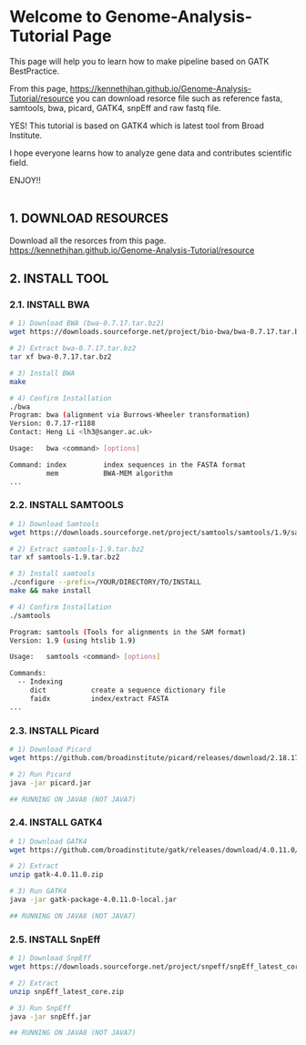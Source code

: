 # Welcome to Genome-Analysis-Tutorial Page

This page will help you to learn how to make pipeline based on GATK BestPractice.

From this page, <a href="https://kennethjhan.github.io/Genome-Analysis-Tutorial/resource">https://kennethjhan.github.io/Genome-Analysis-Tutorial/resource</a> you can download resorce file such as reference fasta, samtools, bwa, picard, GATK4, snpEff and raw fastq file.

YES! This tutorial is based on GATK4 which is latest tool from Broad Institute.

I hope everyone learns how to analyze gene data and contributes scientific field.

ENJOY!!
<br><br>

## 1. DOWNLOAD RESOURCES

Download all the resorces from this page.
<a href="https://kennethjhan.github.io/Genome-Analysis-Tutorial/resource">https://kennethjhan.github.io/Genome-Analysis-Tutorial/resource</a>

## 2. INSTALL TOOL
### 2.1. INSTALL BWA

```bash
# 1) Download BWA (bwa-0.7.17.tar.bz2)
wget https://downloads.sourceforge.net/project/bio-bwa/bwa-0.7.17.tar.bz2

# 2) Extract bwa-0.7.17.tar.bz2
tar xf bwa-0.7.17.tar.bz2

# 3) Install BWA
make

# 4) Confirm Installation
./bwa
Program: bwa (alignment via Burrows-Wheeler transformation)
Version: 0.7.17-r1188
Contact: Heng Li <lh3@sanger.ac.uk>

Usage:   bwa <command> [options]

Command: index         index sequences in the FASTA format
         mem           BWA-MEM algorithm
...

```

### 2.2. INSTALL SAMTOOLS

```bash
# 1) Download Samtools
wget https://downloads.sourceforge.net/project/samtools/samtools/1.9/samtools-1.9.tar.bz2

# 2) Extract samtools-1.9.tar.bz2
tar xf samtools-1.9.tar.bz2

# 3) Install samtools
./configure --prefix=/YOUR/DIRECTORY/TO/INSTALL
make && make install

# 4) Confirm Installation
./samtools

Program: samtools (Tools for alignments in the SAM format)
Version: 1.9 (using htslib 1.9)

Usage:   samtools <command> [options]

Commands:
  -- Indexing
     dict           create a sequence dictionary file
     faidx          index/extract FASTA
...

```

### 2.3. INSTALL Picard

```bash
# 1) Download Picard
wget https://github.com/broadinstitute/picard/releases/download/2.18.17/picard.jar

# 2) Run Picard
java -jar picard.jar

## RUNNING ON JAVA8 (NOT JAVA7)

```

### 2.4. INSTALL GATK4

```bash
# 1) Download GATK4
wget https://github.com/broadinstitute/gatk/releases/download/4.0.11.0/gatk-4.0.11.0.zip

# 2) Extract
unzip gatk-4.0.11.0.zip

# 3) Run GATK4
java -jar gatk-package-4.0.11.0-local.jar

## RUNNING ON JAVA8 (NOT JAVA7)
```

### 2.5. INSTALL SnpEff

```bash
# 1) Download SnpEff
wget https://downloads.sourceforge.net/project/snpeff/snpEff_latest_core.zip

# 2) Extract
unzip snpEff_latest_core.zip

# 3) Run SnpEff
java -jar snpEff.jar

## RUNNING ON JAVA8 (NOT JAVA7)
```
